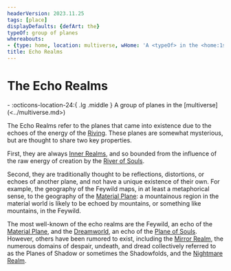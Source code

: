 ```yaml
---
headerVersion: 2023.11.25
tags: [place]
displayDefaults: {defArt: the}
typeOf: group of planes
whereabouts:
- {type: home, location: multiverse, wHome: 'A <typeOf> in the <home:1s>'}
title: Echo Realms
---
```

# The Echo Realms
<div class="grid cards ext-narrow-margin ext-one-column" markdown>
-    :octicons-location-24:{ .lg .middle } A group of planes in the [multiverse](<../multiverse.md>)  
</div>


The Echo Realms refer to the planes that came into existence due to the echoes of the energy of the [Riving](<../../../events/ancient/riving.md>). These planes are somewhat mysterious, but are thought to share two key properties. 

First, they are always [Inner Realms](<../inner-realms.md>), and so bounded from the influence of the raw energy of creation by the [River of Souls](<../spiritual-realms/land-of-the-dead.md>). 

Second, they are traditionally thought to be reflections, distortions, or echoes of another plane, and not have a unique existence of their own. For example, the geography of the Feywild maps, in at least a metaphorical sense, to the geography of the [Material Plane](<../material-plane.md>): a mountainous region in the material world is likely to be echoed by mountains, or something like mountains, in the Feywild. 

The most well-known of the echo realms are the Feywild, an echo of the [Material Plane](<../material-plane.md>), and the [Dreamworld](<./dreamworld.md>), an echo of the [Plane of Souls](<../plane-of-souls.md>). However, others have been rumored to exist, including the [Mirror Realm](<./mirror-realm.md>), the numerous domains of despair, undeath, and dread collectively referred to as the Planes of Shadow or sometimes the Shadowfolds, and the [Nightmare Realm](<./nightmare-realm.md>). 